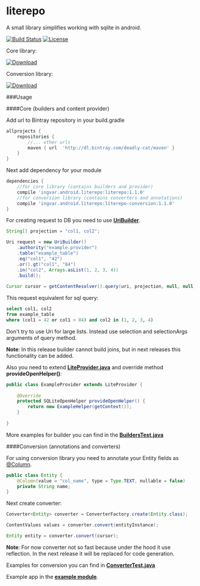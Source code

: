 # literepo
A small library simplifies working with sqlite in android.

[![Build Status](https://travis-ci.org/deadly-cat/literepo.svg?branch=master)](https://travis-ci.org/deadly-cat/literepo)
[![License](https://raw.githubusercontent.com/novoda/novoda/master/assets/btn_apache_lisence.png)](LICENSE.txt)

Core library:

[![Download](https://api.bintray.com/packages/deadly-cat/maven/literepo/images/download.svg) ](https://bintray.com/deadly-cat/maven/literepo/_latestVersion)

Conversion library:

[![Download](https://api.bintray.com/packages/deadly-cat/maven/literepo-conversion/images/download.svg) ](https://bintray.com/deadly-cat/maven/literepo-conversion/_latestVersion)

###Usage

####Core (builders and content provider)

Add url to Bintray repository in your build.gradle
```groovy
allprojects {
    repositories {
        //... other urls
        maven { url  'http://dl.bintray.com/deadly-cat/maven' }
    }
}
```

Next add dependency for your module
```groovy
dependencies {
    //for core library (contains builders and provider)
    compile 'ingvar.android.literepo:literepo:1.1.0'
    //for conversion library (contains converters and annotations)
    compile 'ingvar.android.literepo:literepo-conversion:1.1.0'
}
```

For creating request to DB you need to use [**UriBuilder**](https://github.com/deadly-cat/literepo/blob/master/literepo/src/main/java/ingvar/android/literepo/builder/UriBuilder.java).
```java
String[] projection = "col1, col2";

Uri request = new UriBuilder()
    .authority("example.provider")
    .table("example_table")
    .eq("col1", "42")
    .or().gt("col1", "84")
    .in("col2", Arrays.asList(1, 2, 3, 4))
    .build();
    
Cursor cursor = getContentResolver().query(uri, projection, null, null, null);
```

This request equivalent for sql query:
```sql
select col1, col2
from example_table
where (col1 = 42 or col1 > 84) and col2 in (1, 2, 3, 4)
```
Don't try to use Uri for large lists. Instead use selection and selectionArgs arguments of query method.

**Note**: In this release builder cannot build joins, but in next releases this functionality can be added.


Also you need to extend [**LiteProvider.java**](https://github.com/deadly-cat/literepo/blob/master/literepo/src/main/java/ingvar/android/literepo/LiteProvider.java) and override method **provideOpenHelper()**:
```java
public class ExampleProvider extends LiteProvider {
    
    @Override
    protected SQLiteOpenHelper provideOpenHelper() {
        return new ExampleHelper(getContext());
    }
    
}
```


More examples for builder you can find in the [**BuildersTest.java**](https://github.com/deadly-cat/literepo/blob/master/literepo/src/androidTest/java/ingvar/android/literepo/test/BuildersTest.java)


####Conversion (annotations and converters)

For using conversion library you need to annotate your Entity fields as [@Column](https://github.com/deadly-cat/literepo/blob/master/literepo-conversion/src/main/java/ingvar/android/literepo/conversion/annotation/Column.java).
```java
public class Entity {
    @Column(value = "col_name", type = Type.TEXT, nullable = false)
    private String name;
}
```


Next create converter:
```java
Converter<Entity> converter = ConverterFactory.create(Entity.class);

ContentValues values = converter.convert(entityInstance);

Entity entity = converter.convert(cursor);
```
**Note**: For now converter not so fast because under the hood it use reflection. In the next release it will be replaced for code generation.


Examples for conversion you can find in [**ConverterTest.java**](https://github.com/deadly-cat/literepo/blob/master/literepo-conversion/src/androidTest/java/ingvar/android/literepo/conversion/test/ConverterTest.java)


Example app in the [**example module**](https://github.com/deadly-cat/literepo/tree/master/examples).
